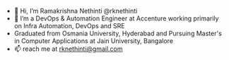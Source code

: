 - 👋 Hi, I’m Ramakrishna Nethinti @rknethinti
- 👀 I’m a DevOps & Automation Engineer at Accenture working primarily on Infra Automation, DevOps and SRE
- Graduated from Osmania University, Hyderabad and Pursuing Master's in Computer Applications at Jain University, Bangalore 
- 📫 reach me at rknethinti@gmail.com

<!---
rknethinti/rknethinti is a ✨ special ✨ repository because its `README.md` (this file) appears on your GitHub profile.
You can click the Preview link to take a look at your changes.
--->
